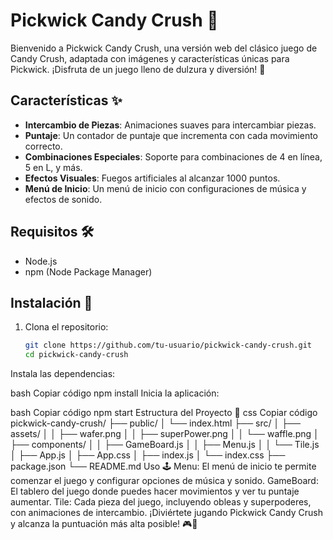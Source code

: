 # Pickwick Candy Crush 🎉

Bienvenido a Pickwick Candy Crush, una versión web del clásico juego de Candy Crush, adaptada con imágenes y características únicas para Pickwick. ¡Disfruta de un juego lleno de dulzura y diversión! 🍬

## Características ✨

- **Intercambio de Piezas**: Animaciones suaves para intercambiar piezas.
- **Puntaje**: Un contador de puntaje que incrementa con cada movimiento correcto.
- **Combinaciones Especiales**: Soporte para combinaciones de 4 en línea, 5 en L, y más.
- **Efectos Visuales**: Fuegos artificiales al alcanzar 1000 puntos.
- **Menú de Inicio**: Un menú de inicio con configuraciones de música y efectos de sonido.

## Requisitos 🛠️

- Node.js
- npm (Node Package Manager)

## Instalación 🚀

1. Clona el repositorio:
   ```bash
   git clone https://github.com/tu-usuario/pickwick-candy-crush.git
   cd pickwick-candy-crush
Instala las dependencias:

bash
Copiar código
npm install
Inicia la aplicación:

bash
Copiar código
npm start
Estructura del Proyecto 📁
css
Copiar código
pickwick-candy-crush/
├── public/
│   └── index.html
├── src/
│   ├── assets/
│   │   ├── wafer.png
│   │   ├── superPower.png
│   │   └── waffle.png
│   ├── components/
│   │   ├── GameBoard.js
│   │   ├── Menu.js
│   │   └── Tile.js
│   ├── App.js
│   ├── App.css
│   ├── index.js
│   └── index.css
├── package.json
└── README.md
Uso 🕹️
Menu: El menú de inicio te permite comenzar el juego y configurar opciones de música y sonido.
GameBoard: El tablero del juego donde puedes hacer movimientos y ver tu puntaje aumentar.
Tile: Cada pieza del juego, incluyendo obleas y superpoderes, con animaciones de intercambio.
¡Diviértete jugando Pickwick Candy Crush y alcanza la puntuación más alta posible! 🎮🌟
